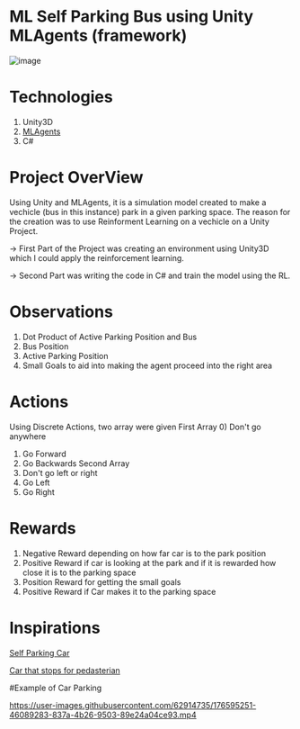 # ML Self Parking Bus using Unity MLAgents (framework) 

![image](https://user-images.githubusercontent.com/62914735/176587688-edc8fe86-1cb2-482e-82bc-0d111cf2244d.png)

# Technologies
1) Unity3D
2) [MLAgents](https://github.com/Unity-Technologies/ml-agents)
3) C#

# Project OverView

Using Unity and MLAgents, it is a simulation model created to make a vechicle (bus in this instance) park in a given parking space. The reason for the creation was to use Reinforment Learning on a vechicle on a Unity Project. 

-> First Part of the Project was creating an environment using Unity3D which I could apply the reinforcement learning. 

-> Second Part was writing the code in C# and train the model using the RL. 

# Observations
1) Dot Product of Active Parking Position and Bus
2) Bus Position
3) Active Parking Position
4) Small Goals to aid into making the agent proceed into the right area

# Actions
Using Discrete Actions, two array were given
First Array
0) Don't go anywhere
1) Go Forward
2) Go Backwards
Second Array
0) Don't go left or right
1) Go Left
2) Go Right

# Rewards

1) Negative Reward depending on how far car is to the park position
2) Positive Reward if car is looking at the park and if it is rewarded how close it is to the parking space
3) Position Reward for getting the small goals
4) Positive Reward if Car makes it to the parking space

# Inspirations

[Self Parking Car](https://www.youtube.com/watch?v=VMp6pq6_QjI&t=265s)

[Car that stops for pedasterian](https://www.youtube.com/watch?v=7jeXZLVvg-4&t=54s)

#Example of Car Parking


https://user-images.githubusercontent.com/62914735/176595251-46089283-837a-4b26-9503-89e24a04ce93.mp4








